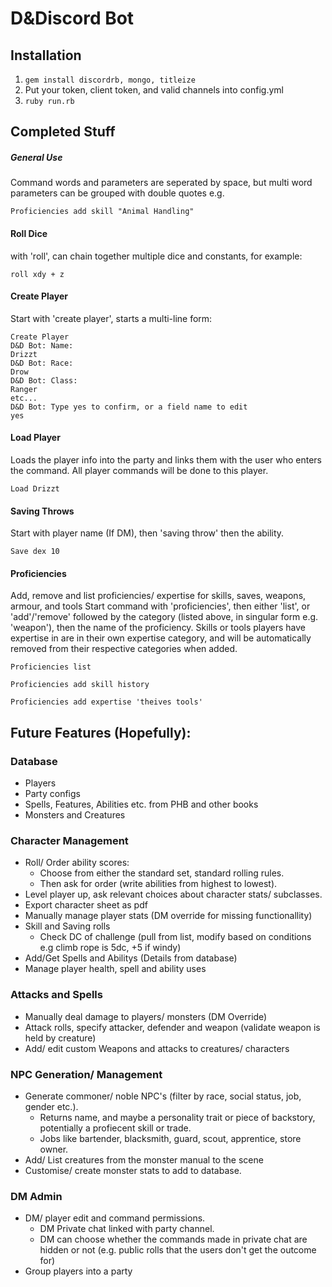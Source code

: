 # D&Discord Bot
## Installation
1. `gem install discordrb, mongo, titleize`
2. Put your token, client token, and valid channels into config.yml
3. `ruby run.rb`

## Completed Stuff
##### General Use
Command words and parameters are seperated by space, but multi word parameters can be grouped with double quotes e.g.

`Proficiencies add skill "Animal Handling"`

#### Roll Dice
 with 'roll', can chain together multiple dice and constants, for example:

`roll xdy + z`

#### Create Player
Start with 'create player', starts a multi-line form:
```
Create Player
D&D Bot: Name:
Drizzt
D&D Bot: Race:
Drow
D&D Bot: Class:
Ranger
etc...
D&D Bot: Type yes to confirm, or a field name to edit
yes
```

#### Load Player
Loads the player info into the party and links them with the user who enters the command. All player commands will be done to this player.

`Load Drizzt`
#### Saving Throws
Start with player name (If DM), then 'saving throw' then the ability.

`Save dex 10`
#### Proficiencies
Add, remove and list proficiencies/ expertise for skills, saves, weapons, armour, and tools
Start command with 'proficiencies', then either 'list', or 'add'/'remove' followed by the category (listed above, in singular form e.g. 'weapon'), then the name of the proficiency.
Skills or tools players have expertise in are in their own expertise category, and will be automatically removed from their respective categories when added.

`Proficiencies list`

`Proficiencies add skill history`

`Proficiencies add expertise 'theives tools'`

## Future Features (Hopefully):

### Database
- Players
- Party configs
- Spells, Features, Abilities etc. from PHB and other books
- Monsters and Creatures

### Character Management
- Roll/ Order ability scores:
	* Choose from either the standard set, standard rolling rules.
	* Then ask for order (write abilities from highest to lowest).
- Level player up, ask relevant choices about character stats/ subclasses.
- Export character sheet as pdf
- Manually manage player stats (DM override for missing functionallity)
- Skill and Saving rolls
	* Check DC of challenge (pull from list, modify based on conditions e.g climb rope is 5dc, +5 if windy)
- Add/Get Spells and Abilitys (Details from database)
- Manage player health, spell and ability uses

### Attacks and Spells
- Manually deal damage to players/ monsters (DM Override)
- Attack rolls, specify attacker, defender and weapon (validate weapon is held by creature)
- Add/ edit custom Weapons and attacks to creatures/ characters

### NPC Generation/ Management
- Generate commoner/ noble NPC's (filter by race, social status, job, gender etc.).
	* Returns name, and maybe a personality trait or piece of backstory, potentially a profiecent skill or trade.
	* Jobs like bartender, blacksmith, guard, scout, apprentice, store owner.
- Add/ List creatures from the monster manual to the scene
- Customise/ create monster stats to add to database.

### DM Admin
- DM/ player edit and command permissions.
	* DM Private chat linked with party channel.
	* DM can choose whether the commands made in private chat are hidden or not (e.g. public rolls that the users don't get the outcome for)
- Group players into a party
